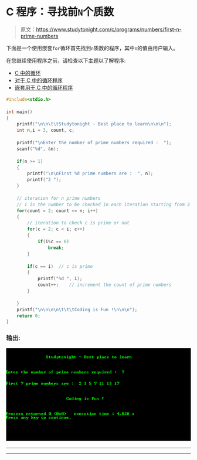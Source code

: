 # C 程序：寻找前`N`个质数

> 原文：<https://www.studytonight.com/c/programs/numbers/first-n-prime-numbers>

下面是一个使用嵌套`for`循环首先找到`n`质数的程序，其中`n`的值由用户输入。

在您继续使用程序之前，请检查以下主题以了解程序:

*   [C 中的循环](/c/loops-in-c.php)
*   [对于 C 中的循环程序](/c/programs/loop/for-loop)
*   [嵌套用于 C 中的循环程序](/c/programs/loop/nested-loops)

```cpp
#include<stdio.h>

int main()
{
    printf("\n\n\t\tStudytonight - Best place to learn\n\n\n");
    int n,i = 3, count, c;

    printf("\nEnter the number of prime numbers required :  ");
    scanf("%d", &n);

    if(n >= 1)
    {
        printf("\n\nFirst %d prime numbers are :  ", n);
        printf("2 ");
    }

    // iteration for n prime numbers
    // i is the number to be checked in each iteration starting from 3
    for(count = 2; count <= n; i++)  
    {
        // iteration to check c is prime or not
        for(c = 2; c < i; c++)
        {
            if(i%c == 0)
                break;
        }

        if(c == i)  // c is prime
        {
            printf("%d ", i);
            count++;    // increment the count of prime numbers
        }

    }
    printf("\n\n\n\n\t\t\tCoding is Fun !\n\n\n");
    return 0;
}
```

### 输出:

![First N Prime Numbers](img/393ecc1adb34085eda5f515d72fc44c7.png)

* * *

* * *